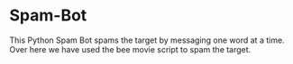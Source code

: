 # Spam-Bot

This Python Spam Bot spams the target by messaging one word at a time.
Over here we have used the bee movie script to spam the target.
